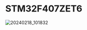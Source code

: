 # STM32F407ZET6
![20240218_101832](https://github.com/TuyenNguyen297/STM32F407ZET6/assets/110365920/d7cb0a5a-6ffa-41a4-9453-4d0db60da39e)
